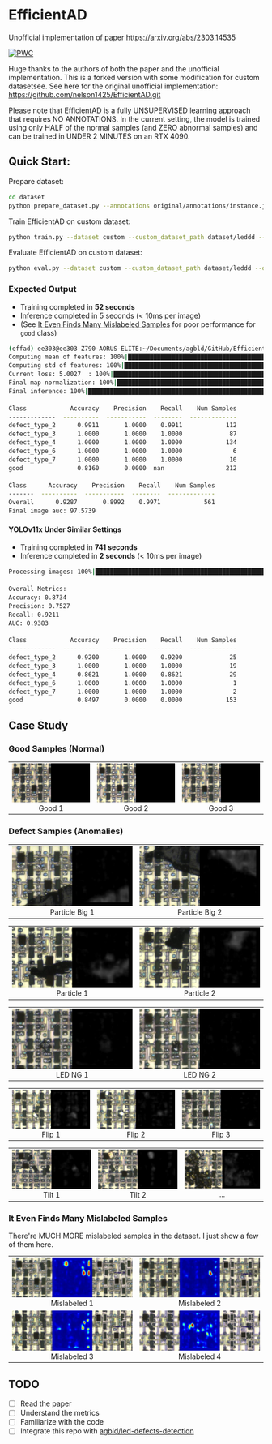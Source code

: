 # EfficientAD
Unofficial implementation of paper https://arxiv.org/abs/2303.14535

[![PWC](https://img.shields.io/endpoint.svg?url=https://paperswithcode.com/badge/efficientad-accurate-visual-anomaly-detection/anomaly-detection-on-mvtec-loco-ad)](https://paperswithcode.com/sota/anomaly-detection-on-mvtec-loco-ad?p=efficientad-accurate-visual-anomaly-detection)

Huge thanks to the authors of both the paper and the unofficial implementation. This is a forked version with some modification for custom datasetsee. See here for the original unofficial implementation: https://github.com/nelson1425/EfficientAD.git

Please note that EfficientAD is a fully UNSUPERVISED learning approach that requires NO ANNOTATIONS. In the current setting, the model is trained using only HALF of the normal samples (and ZERO abnormal samples) and can be trained in UNDER 2 MINUTES on an RTX 4090.

## Quick Start:

Prepare dataset:
```bash
cd dataset
python prepare_dataset.py --annotations original/annotations/instance.json --labeled_dir original/images/ --unlabeled_dir original/normal/B/ --output_dir leddd --train_ratio 0.8
```

Train EfficientAD on custom dataset:
```bash
python train.py --dataset custom --custom_dataset_path dataset/leddd --output_dir output/1 --model_size small --epochs 3 --batch_size 10
```

Evaluate EfficientAD on custom dataset:
```bash
python eval.py --dataset custom --custom_dataset_path dataset/leddd --output_dir output/1 --model_size small --map_format jpg --threshold 25 --weights_dir output/1/trainings/custom
```

### Expected Output

* Training completed in **52 seconds**
* Inference completed in 5 seconds (< 10ms per image)
* (See [It Even Finds Many Mislabeled Samples](#it-even-finds-many-mislabeled-samples) for poor performance for `good` class)
```bash
(effad) ee303@ee303-Z790-AORUS-ELITE:~/Documents/agbld/GitHub/EfficientAD$ python efficientad.py --dataset custom --custom_dataset_path dataset/leddd --output_dir output/1 --model_size small --map_format jpg --train_steps 1000 --threshold 15 --batch_size 4
Computing mean of features: 100%|██████████████████████████████████████████████████████████████████| 190/190 [00:01<00:00, 104.68it/s]
Computing std of features: 100%|███████████████████████████████████████████████████████████████████| 190/190 [00:01<00:00, 166.85it/s]
Current loss: 5.0027  : 100%|█████████████████████████████████████████████████████████████████████| 1000/1000 [00:52<00:00, 19.02it/s]
Final map normalization: 100%|████████████████████████████████████████████████████████████████████████| 22/22 [00:00<00:00, 73.24it/s]
Final inference: 100%|█████████████████████████████████████████████████████████████████████████████| 561/561 [00:05<00:00, 104.84it/s]

Class            Accuracy    Precision    Recall    Num Samples
-------------  ----------  -----------  --------  -------------
defect_type_2      0.9911       1.0000    0.9911            112
defect_type_3      1.0000       1.0000    1.0000             87
defect_type_4      1.0000       1.0000    1.0000            134
defect_type_6      1.0000       1.0000    1.0000              6
defect_type_7      1.0000       1.0000    1.0000             10
good               0.8160       0.0000  nan                 212

Class      Accuracy    Precision    Recall    Num Samples
-------  ----------  -----------  --------  -------------
Overall      0.9287       0.8992    0.9971            561
Final image auc: 97.5739
```

#### YOLOv11x Under Similar Settings

* Training completed in **741 seconds**
* Inference completed in **2 seconds** (< 10ms per image)
```bash
Processing images: 100%|████████████████████████████████████████████████████████████████████████| 229/229 [00:02<00:00, 112.13it/s]

Overall Metrics:
Accuracy: 0.8734
Precision: 0.7527
Recall: 0.9211
AUC: 0.9383

Class            Accuracy    Precision    Recall    Num Samples
-------------  ----------  -----------  --------  -------------
defect_type_2      0.9200       1.0000    0.9200             25
defect_type_3      1.0000       1.0000    1.0000             19
defect_type_4      0.8621       1.0000    0.8621             29
defect_type_6      1.0000       1.0000    1.0000              1
defect_type_7      1.0000       1.0000    1.0000              2
good               0.8497       0.0000    0.0000            153
```

## Case Study

### Good Samples (Normal)

<table>
    <tr>
        <td><img src="assets/good_1.jpg" alt="good_1" /><br /><center>Good 1</center></td>
        <td><img src="assets/good_2.jpg" alt="good_2" /><br /><center>Good 2</center></td>
        <td><img src="assets/good_3.jpg" alt="good_3" /><br /><center>Good 3</center></td>
    </tr>
</table>

### Defect Samples (Anomalies)

<table>
    <tr>
        <td><img src="assets/Particle_Big_1.jpg" alt="Particle_Big_1" /><br /><center>Particle Big 1</center></td>
        <td><img src="assets/Particle_Big_2.jpg" alt="Particle_Big_2" /><br /><center>Particle Big 2</center></td>
    </tr>
</table>
<table>
    <tr>
        <td><img src="assets/particle_1.jpg" alt="particle_1" /><br /><center>Particle 1</center></td>
        <td><img src="assets/particle_2.jpg" alt="particle_2" /><br /><center>Particle 2</center></td>
    </tr>
</table>
<table>
    <tr>
        <td><img src="assets/led_ng_1.jpg" alt="led_ng_1" /><br /><center>LED NG 1</center></td>
        <td><img src="assets/led_ng_2.jpg" alt="led_ng_2" /><br /><center>LED NG 2</center></td>
    </tr>
</table>
<table>
    <td><img src="assets/flip_1.jpg" alt="flip_1" /><br /><center>Flip 1</center></td>
    <td><img src="assets/flip_2.jpg" alt="flip_2" /><br /><center>Flip 2</center></td>
    <td><img src="assets/flip_3.jpg" alt="flip_3" /><br /><center>Flip 3</center></td>
    </tr>
</table>
<table>
    <td><img src="assets/tilt_1.jpg" alt="tilt_1" /><br /><center>Tilt 1</center></td>
    <td><img src="assets/tilt_2.jpg" alt="tilt_2" /><br /><center>Tilt 2</center></td>
    <td><img src="assets/oh_no.jpg" alt="oh_no" /><br /><center>...</center></td>
    </tr>
</table>

### It Even Finds Many Mislabeled Samples

There're MUCH MORE mislabeled samples in the dataset. I just show a few of them here.

<table>
    <tr>
        <td><img src="assets/mislabeled_1.jpg" alt="mislabeled_1" /><br /><center>Mislabeled 1</center></td>
        <td><img src="assets/mislabeled_2.jpg" alt="mislabeled_2" /><br /><center>Mislabeled 2</center></td>
    </tr>
    <tr>
        <td><img src="assets/mislabeled_3.jpg" alt="mislabeled_3" /><br /><center>Mislabeled 3</center></td>
        <td><img src="assets/mislabeled_4.jpg" alt="mislabeled_4" /><br /><center>Mislabeled 4</center></td>
    </tr>
</table>


## TODO

- [ ] Read the paper
- [ ] Understand the metrics
- [ ] Familiarize with the code
- [ ] Integrate this repo with [agbld/led-defects-detection](https://github.com/agbld/led-defects-detection.git)